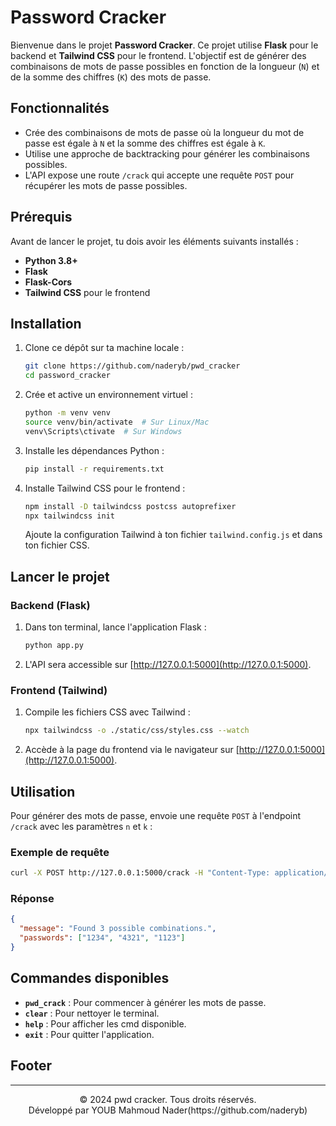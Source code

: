 
# Password Cracker

Bienvenue dans le projet **Password Cracker**. Ce projet utilise **Flask** pour le backend et **Tailwind CSS** pour le frontend. L'objectif est de générer des combinaisons de mots de passe possibles en fonction de la longueur (`N`) et de la somme des chiffres (`K`) des mots de passe.

## Fonctionnalités

- Crée des combinaisons de mots de passe où la longueur du mot de passe est égale à `N` et la somme des chiffres est égale à `K`.
- Utilise une approche de backtracking pour générer les combinaisons possibles.
- L'API expose une route `/crack` qui accepte une requête `POST` pour récupérer les mots de passe possibles.

## Prérequis

Avant de lancer le projet, tu dois avoir les éléments suivants installés :

- **Python 3.8+**
- **Flask**
- **Flask-Cors**
- **Tailwind CSS** pour le frontend

## Installation

1. Clone ce dépôt sur ta machine locale :
   ```bash
   git clone https://github.com/naderyb/pwd_cracker
   cd password_cracker
   ```

2. Crée et active un environnement virtuel :
   ```bash
   python -m venv venv
   source venv/bin/activate  # Sur Linux/Mac
   venv\Scripts\ctivate  # Sur Windows
   ```

3. Installe les dépendances Python :
   ```bash
   pip install -r requirements.txt
   ```

4. Installe Tailwind CSS pour le frontend :
   ```bash
   npm install -D tailwindcss postcss autoprefixer
   npx tailwindcss init
   ```

   Ajoute la configuration Tailwind à ton fichier `tailwind.config.js` et dans ton fichier CSS.

## Lancer le projet

### Backend (Flask)

1. Dans ton terminal, lance l'application Flask :
   ```bash
   python app.py
   ```

2. L'API sera accessible sur [http://127.0.0.1:5000](http://127.0.0.1:5000).

### Frontend (Tailwind)

1. Compile les fichiers CSS avec Tailwind :
   ```bash
   npx tailwindcss -o ./static/css/styles.css --watch
   ```

2. Accède à la page du frontend via le navigateur sur [http://127.0.0.1:5000](http://127.0.0.1:5000).

## Utilisation

Pour générer des mots de passe, envoie une requête `POST` à l'endpoint `/crack` avec les paramètres `n` et `k` :

### Exemple de requête

```bash
curl -X POST http://127.0.0.1:5000/crack -H "Content-Type: application/json" -d '{"n": 4, "k": 10}'
```

### Réponse

```json
{
  "message": "Found 3 possible combinations.",
  "passwords": ["1234", "4321", "1123"]
}
```

## Commandes disponibles

- **`pwd_crack`** : Pour commencer à générer les mots de passe.
- **`clear`** : Pour nettoyer le terminal.
- **`help`** : Pour afficher les cmd disponible.
- **`exit`** : Pour quitter l'application.

## Footer

---

<p align="center">
  &copy; 2024 pwd cracker. Tous droits réservés. <br>
  Développé par YOUB Mahmoud Nader(https://github.com/naderyb)
</p>
